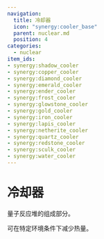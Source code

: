 ```yaml
---
navigation:
  title: 冷却器
  icon: "synergy:cooler_base"
  parent: nuclear.md
  position: 4
categories:
  - nuclear
item_ids:
- synergy:shadow_cooler
- synergy:copper_cooler
- synergy:diamond_cooler
- synergy:emerald_cooler
- synergy:ender_cooler
- synergy:frost_cooler
- synergy:glowstone_cooler
- synergy:gold_cooler
- synergy:iron_cooler
- synergy:lapis_cooler
- synergy:netherite_cooler
- synergy:quartz_cooler
- synergy:redstone_cooler
- synergy:sculk_cooler
- synergy:water_cooler
---
```


# 冷却器

量子反应堆的组成部分。

可在特定环境条件下减少热量。